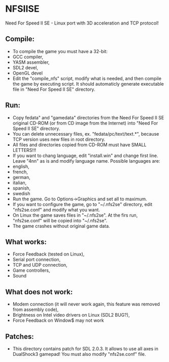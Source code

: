 NFSIISE
=======

Need For Speed II SE - Linux port with 3D acceleration and TCP protocol!

## Compile:

* To compile the game you must have a 32-bit:
 * GCC compiler,
 * YASM assembler,
 * SDL2 devel,
 * OpenGL devel
* Edit the "compile_nfs" script, modify what is needed, and then compile the game by executing script. It should automaticly generate executable file in "Need For Speed II SE" directory.

## Run:

* Copy fedata" and "gamedata" directories from the Need For Speed II SE original CD-ROM (or from CD image from the Internet) into "Need For Speed II SE" directory.
* You can delete unnecessary files, ex. "fedata/pc/text/text.*", because TCP version uses new files in root directory.
* All files and directories copied from CD-ROM must have SMALL LETTERS!!!
* If you want to chang language, edit "install.win" and change first line. Leave "4nn" as is and modify language name. Possible languages are:
 * english,
 * french,
 * german,
 * italian,
 * spanish,
 * swedish
* Run the game. Go to Options->Graphics and set all to maximum.
* If you want to configure the game, go to "~/.nfs2se" directory, edit "nfs2se.conf" and modify what you want.
* On Linux the game saves files in "~/.nfs2se". At the firs run, "nfs2se.conf" will be copied into "~/.nfs2se".
* The game crashes without original game data.

## What works:

* Force Feedback (tested on Linux),
* Serial port connection,
* TCP and UDP connection,
* Game controllers,
* Sound

## What does not work:

* Modem connection (it will never work again, this feature was removed from assembly code),
* Brightness on Intel video drivers on Linux (SDL2 BUG?),
* Force Feedback on Window$ may not work

## Patches:

* This directory contains patch for SDL 2.0.3. It allows to use all axes in DualShock3 gamepad! You must also modify "nfs2se.conf" file.
